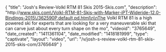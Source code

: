 {
    "title": "Josh's Review-Volkl RTM 81 Skis 2015-Skis.com",
    "description": "http:\/\/www.skis.com\/Volkl-RTM-81-Skis-with-Marker-iPT-Wideride-12.0-Bindings-2015\/362590P,default,pd.html\n\nThe Volkl RTM 81 is a high powered ski for experts that are looking for a very maneuverable ski that can carve just about every turn shape on the mo",
    "videoid": "3765649",
    "date_created": "1411361104",
    "date_modified": "1418181999",
    "type": "captivate",
    "layout": "video",
    "url": "\/v\/josh-s-review-volkl-rtm-81-skis-2015-skis-com\/3765649"
}